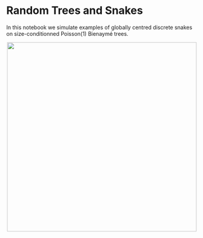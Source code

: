 # Random Trees and Snakes

In this notebook we simulate examples of globally centred discrete snakes on size-conditionned Poisson(1) Bienaymé trees. 

<p align="center">
<img src="https://github.com/rivkamitchell/Random-Trees-and-Snakes/assets/40970336/3c571ba2-4671-4d6f-adec-a48edc3d08df).type" width="500" height="500">
</p>
